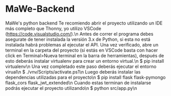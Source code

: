 # MaWe-Backend
MaWe's python backend
Te recomiendo abrir el proyecto utilizando un IDE más completo que Thonny, yo utilizo VSCode (https://code.visualstudio.com/).\n
Antes de correr el programa debes asegurate de tener instalada la versión 3.x de Python, si esta no está instalada habrá problemas al ejecutar el API. Una vez verificado, abre un terminal en la carpeta del proyecto (si estás en VSCode basta con hacer click en Terminal>Nueva terminal en la barra de herramientas), después de esto deberás instalar virtualenv para crear un entorno virtual.\n
$ pip install virtualenv\n
Una vez completado este paso deberás ejecutar el entorno virual\n
$ ./vnv/Scripts/activate.ps1\n
Luego deberás instalar las dependencias utilizadas para el proyecto\n
$ pip install flask flask-pymongo flask_cors flask_jwt_extended\n
Cuando estas terminan de instalarse podrás ejecutar el proyecto utilizando\n
$ python src/app.py\n
